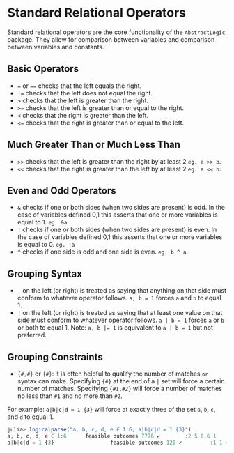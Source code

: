 # Standard Relational Operators

Standard relational operators are the core functionality of the `AbstractLogic` package. They allow for comparison between variables and comparison between variables and constants.

## Basic Operators

* `=` or `==` checks that the left equals the right.
* `!=` checks that the left does not equal the right.
* `>` checks that the left is greater than the right.
* `>=` checks that the left is greater than or equal to the right.
* `<` checks that the right is greater than the left.
* `<=` checks that the right is greater than or equal to the left.

## Much Greater Than or Much Less Than

* `>>` checks that the left is greater than the right by at least 2 `eg. a >> b`.
* `<<` checks that the right is greater than the left by at least 2 `eg. a << b`.

## Even and Odd Operators

* `&` checks if one or both sides (when two sides are present) is odd. In the case of variables defined 0,1 this asserts that one or more variables is equal to 1. `eg. &a`
* `!` checks if one or both sides (when two sides are present) is even. In the case of variables defined 0,1 this asserts that one or more variables is equal to 0. `eg. !a`
* `^` checks if one side is odd and one side is even. `eg. b ^ a`

## Grouping Syntax

* `,` on the left (or right) is treated as saying that anything on that side must conform to whatever operator follows. `a, b = 1` forces `a` and `b` to equal 1.
* `|` on the left (or right) is treated as saying that at least one value on that side must conform to whatever operator follows. `a | b = 1` forces `a` or `b` or both to equal 1. Note: `a, b |= 1` is equivalent to `a | b = 1` but not preferred.

## Grouping Constraints
* `{#,#}` or `{#}`: it is often helpful to qualify the number of matches `or` syntax can make. Specifying `{#}` at the end of a `|` set will force a certain number of matches. Specifying `{#1,#2}` will force a number of matches no less than `#1` and no more than `#2`.

For example: `a|b|c|d = 1 {3}` will force at exactly three of the set `a`, `b`, `c`, and `d` to equal 1.
```julia
julia> logicalparse("a, b, c, d, e ∈ 1:6; a|b|c|d = 1 {3}")
a, b, c, d, e ∈ 1:6      feasible outcomes 7776 ✓        :2 5 6 6 1
a|b|c|d = 1 {3}                  feasible outcomes 120 ✓         :1 1 4 1 5
```
